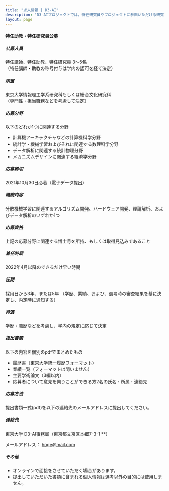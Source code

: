 ```yaml
---
title: "求人情報 | D3-AI"
description: "D3-AIプロジェクトでは，特任研究員やプロジェクトに参画いただける研究者や募集しています．"
layout: page
---
```



#### 特任助教・特任研究員公募

##### 公募人員
特任講師、特任助教、特任研究員 3〜5名  
（特任講師・助教の称号付与は学内の認可を経て決定）

##### 所属
東京大学情報理工学系研究科もしくは総合文化研究科  
（専門性・担当職務などを考慮して決定）

##### 応募分野
以下のどれか1つに関連する分野

- 計算機アーキテクチャなどの計算機科学分野
- 統計学・機械学習およびそれに関連する数理科学分野
- データ解析に関連する統計物理分野
- メカニズムデザインに関連する経済学分野


##### 応募締切
2021年10月30日必着（電子データ提出）

##### 職務内容
分散機械学習に関連するアルゴリズム開発、ハードウェア開発、理論解析、およびデータ解析のいずれか1つ

##### 応募資格
上記の応募分野に関連する博士号を所持、もしくは取得見込みであること

##### 着任時期
2022年4月以降のできるだけ早い時期

##### 任期
採用日から3年、または5年
（学歴、業績、および、選考時の審査結果を基に決定し、内定時に通知する）

##### 待遇
学歴・職歴などを考慮し、学内の規定に応じて決定

##### 提出書類

以下の内容を個別のpdfでまとめたもの

- 履歴書（[東京大学統一履歴フォーマット](https://www.u-tokyo.ac.jp/ja/about/jobs/r01.html)）
- 業績一覧（フォーマットは問いません）
- 主要学術論文（3編以内）
- 応募者について意見を伺うことができる方2名の氏名・所属・連絡先

##### 応募方法

提出書類一式(pdf)を以下の連絡先のメールアドレスに提出してください。

##### 連絡先

東京大学 D3-AI事務局（東京都文京区本郷7-3-1 **）

メールアドレス： hoge@mail.com

##### その他

- オンラインで面接をさせていただく場合があります。
- 提出していただいた書類に含まれる個人情報は選考以外の目的には使用しません。
